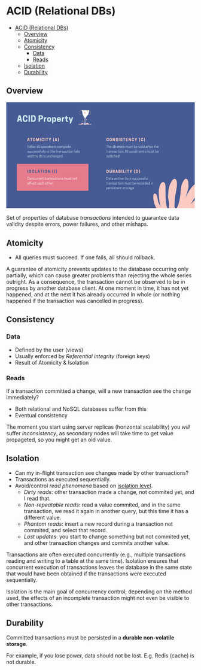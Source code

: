 # ACID (Relational DBs)

- [ACID (Relational DBs)](#acid-relational-dbs)
  - [Overview](#overview)
  - [Atomicity](#atomicity)
  - [Consistency](#consistency)
    - [Data](#data)
    - [Reads](#reads)
  - [Isolation](#isolation)
  - [Durability](#durability)

## Overview

![](2022-01-02-16-26-09.png)

Set of properties of database _transactions_ intended to guarantee data validity despite errors, power failures, and other mishaps.

## Atomicity

* All queries must succeed. If one fails, all should rollback.

A guarantee of atomicity prevents updates to the database occurring only partially, which can cause greater problems than rejecting the whole series outright. As a consequence, the transaction cannot be observed to be in progress by another database client. At one moment in time, it has not yet happened, and at the next it has already occurred in whole (or nothing happened if the transaction was cancelled in progress).

## Consistency

### Data

* Defined by the user (views)
* Usually enforced by *Referential integrity* (foreign keys)
* Result of Atomicity & Isolation

### Reads

If a transaction committed a change, will a new transaction see the change immediately?

* Both relational and NoSQL databases suffer from this
* Eventual consistency

The moment you start using server replicas (horizontal scalability) you *will* suffer *inconsistency*, as secondary nodes will take time to get value propageted, so you might get an old value.

## Isolation

* Can my in-flight transaction see changes made by other transactions?
* Transactions as executed sequentially.
* Avoid/control *read phenomena* based on [isolation level](../isolation-levels/README.md).
  * *Dirty reads*: other transaction made a change, not commited yet, and I read that.
  * *Non-repeatable reads*: read a value commited, and in the same transaction, we read it again in another query, but this time it has a different value.
  * *Phantom reads*: insert a new record during a transaction not commited, and select that record.
  * *Lost updates*: you start to change something but not commited yet, and other transaction changes and commits another value.

Transactions are often executed concurrently (e.g., multiple transactions reading and writing to a table at the same time). Isolation ensures that concurrent execution of transactions leaves the database in the same state that would have been obtained if the transactions were executed sequentially.

Isolation is the main goal of concurrency control; depending on the method used, the effects of an incomplete transaction might not even be visible to other transactions.

## Durability

Committed transactions must be persisted in a __durable non-volatile storage__. 

For example, if you lose power, data should not be lost. E.g. Redis (cache) is not durable.
